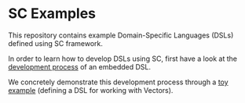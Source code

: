 SC Examples
===============

This repository contains example Domain-Specific Languages (DSLs) defined using SC framework.

In order to learn how to develop DSLs using SC, first have a look at the [development process](https://github.com/epfldata/sc-examples/wiki/Development-process) of an embedded DSL.

We concretely demonstrate this development process through a [toy example](https://github.com/epfldata/sc-examples/blob/master/vector-dsl/README.md) (defining a DSL for working with Vectors).
